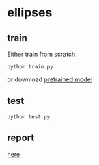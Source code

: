 # ellipses

## train

Either train from scratch:
```
python train.py
```

or download [pretrained model](https://drive.google.com/file/d/1wQjoAF-XruySRxAE2DsmXX5mwDAvBc6I/view?usp=sharing)

## test

```
python test.py
```

## report
[here](https://docs.google.com/document/d/1I2Kem6zZDfrQes4q6sQ1vXKhbp0DYUlCr3CXT6wFhdI/edit?usp=sharing)
